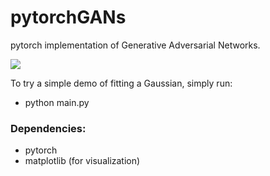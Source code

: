# pytorchGANs
pytorch implementation of Generative Adversarial Networks.

![](https://github.com/cheng-xie/pytorchGANs/blob/master/img/output.gif)

To try a simple demo of fitting a Gaussian, simply run:
- python main.py


### Dependencies:
- pytorch
- matplotlib (for visualization)
